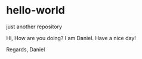 # hello-world
just another repository

Hi,
How are you doing? I am Daniel.
Have a nice day!

Regards,
Daniel
